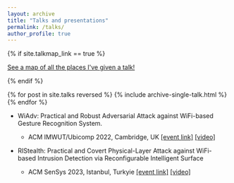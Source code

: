 ```yaml
---
layout: archive
title: "Talks and presentations"
permalink: /talks/
author_profile: true
---
```


{% if site.talkmap_link == true %}

<p style="text-decoration:underline;"><a href="/talkmap.html">See a map of all the places I've given a talk!</a></p>

{% endif %}

{% for post in site.talks reversed %}
  {% include archive-single-talk.html %}
{% endfor %}

* WiAdv: Practical and Robust Adversarial Attack against WiFi-based Gesture Recognition System.
    * ACM IMWUT/Ubicomp 2022, Cambridge, UK [[event link]](https://ubicomp.org/ubicomp2022/) [[video]](https://youtu.be/J-l1U5XGXH8)
 
* RIStealth: Practical and Covert Physical-Layer Attack against WiFi-based Intrusion Detection via Reconfigurable Intelligent Surface
    * ACM SenSys 2023, Istanbul, Turkyie [[event link]](https://sensys.acm.org/2023/) [[video]](https://youtu.be/d3_PVTRhQh4)
